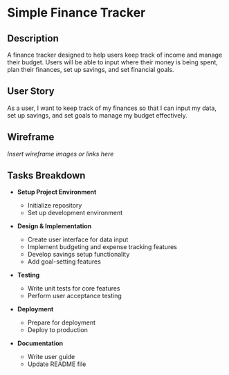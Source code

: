 # Simple Finance Tracker

## Description
A finance tracker designed to help users keep track of income and manage their budget. Users will be able to input where their money is being spent, plan their finances, set up savings, and set financial goals.

## User Story
As a user, I want to keep track of my finances so that I can input my data, set up savings, and set goals to manage my budget effectively.

## Wireframe
*Insert wireframe images or links here*

## Tasks Breakdown

- **Setup Project Environment**
  - Initialize repository
  - Set up development environment

- **Design & Implementation**
  - Create user interface for data input
  - Implement budgeting and expense tracking features
  - Develop savings setup functionality
  - Add goal-setting features

- **Testing**
  - Write unit tests for core features
  - Perform user acceptance testing

- **Deployment**
  - Prepare for deployment
  - Deploy to production

- **Documentation**
  - Write user guide
  - Update README file
